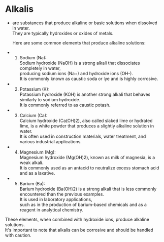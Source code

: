 # Alkalis 
  - are substances that produce alkaline or basic solutions when dissolved in water.  
     They are typically hydroxides or oxides of metals.    
     
     Here are some common elements that produce alkaline solutions:   

  - 1. Sodium (Na):   
        Sodium hydroxide (NaOH) is a strong alkali that dissociates completely in water,    
         producing sodium ions (Na+) and hydroxide ions (OH-).    
          It is commonly known as caustic soda or lye and is highly corrosive.

  - 2. Potassium (K):    
        Potassium hydroxide (KOH) is another strong alkali that behaves similarly to sodium hydroxide.   
         It is commonly referred to as caustic potash.   

  - 3. Calcium (Ca):   
        Calcium hydroxide (Ca(OH)2), also called slaked lime or hydrated lime, is a white powder that produces a slightly alkaline solution in water.    
         It is often used in construction materials, water treatment, and various industrial applications.   

  - 4. Magnesium (Mg):   
        Magnesium hydroxide (Mg(OH)2), known as milk of magnesia, is a weak alkali.    
         It is commonly used as an antacid to neutralize excess stomach acid and as a laxative.    

  - 5. Barium (Ba):     
        Barium hydroxide (Ba(OH)2) is a strong alkali that is less commonly encountered than the previous examples.    
         It is used in laboratory applications,    
          such as in the production of barium-based chemicals and as a reagent in analytical chemistry.   

   These elements, when combined with hydroxide ions, produce alkaline solutions.      
    It's important to note that alkalis can be corrosive and should be handled with caution.   
